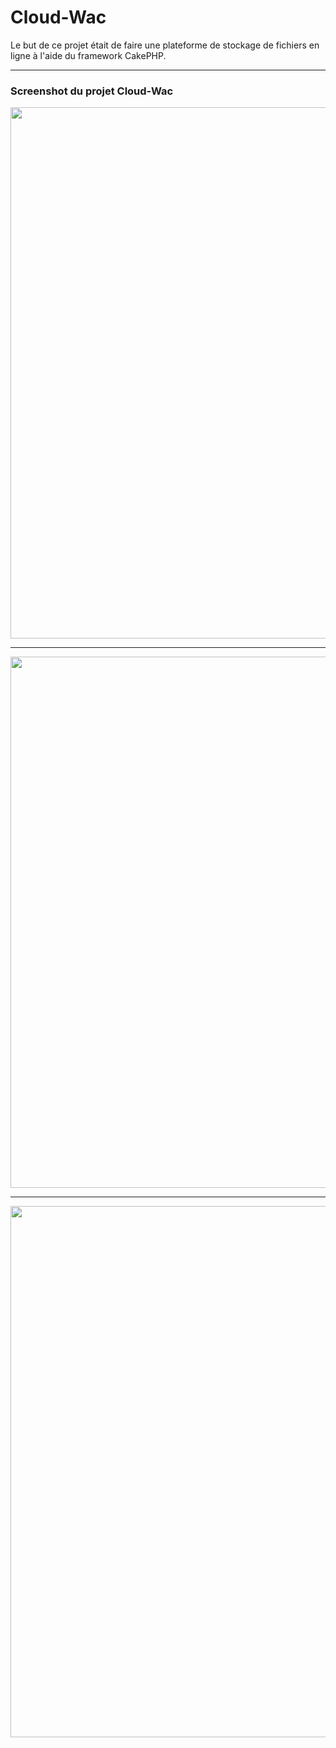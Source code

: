 # Cloud-Wac

Le but de ce projet était de faire une plateforme de stockage de fichiers en ligne à l'aide du framework CakePHP.

<hr></hr>

### Screenshot du projet Cloud-Wac

<p align="center">
  <img src="https://cloud.githubusercontent.com/assets/16621838/17517076/03b8e5a8-5e42-11e6-91f2-01d976f2e059.png" width="850"/>
</p>

<hr></hr>

<p align="center">
  <img src="https://cloud.githubusercontent.com/assets/16621838/17517091/114bc424-5e42-11e6-9bfb-f3aa9c8ff6cc.png" width="850"/>
</p>

<hr></hr>

<p align="center">
  <img src="https://cloud.githubusercontent.com/assets/16621838/17517103/1bf27ae4-5e42-11e6-9d74-dc170d6cbf45.png" width="850"/>
</p>
